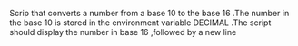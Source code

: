 Scrip that converts a number from a base 10 to the base 16
 .The number in the base 10 is stored in the environment variable DECIMAL
 .The script should display the number in base 16 ,followed by a new line


